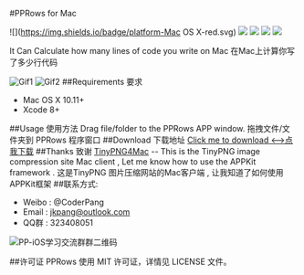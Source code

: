 #PPRows for Mac

![](https://img.shields.io/badge/platform-Mac OS X-red.svg) ![](https://img.shields.io/badge/language-Objective--C-orange.svg)  ![](https://img.shields.io/badge/version-1.1.0-blue.svg) ![](https://img.shields.io/badge/license-MIT%20License-brightgreen.svg)  [![](https://img.shields.io/badge/weibo-%40CoderPang-yellow.svg)](http://weibo.com/5743737098/profile?rightmod=1&wvr=6&mod=personinfo&is_all=1)

It Can Calculate how many lines of code you write on Mac 
在Mac上计算你写了多少行代码

![Gif1](https://github.com/jkpang/PPRows/blob/master/source/Gif1.gif)
![Gif2](https://github.com/jkpang/PPRows/blob/master/source/Gif2.gif)
##Requirements 要求
* Mac OS X 10.11+
* Xcode 8+

##Usage 使用方法
Drag file/folder to the PPRows APP window.
拖拽文件/文件夹到 PPRows 程序窗口
##Download 下载地址
[Click me to download <-->点我下载](https://github.com/jkpang/PPRows/releases)
##Thanks 致谢
[TinyPNG4Mac](https://github.com/kyleduo/TinyPNG4Mac) -- This is the TinyPNG image compression site Mac client , Let me know how to use the APPKit framework . 这是TinyPNG 图片压缩网站的Mac客户端 , 让我知道了如何使用APPKit框架
##联系方式:
* Weibo : @CoderPang
* Email : jkpang@outlook.com
* QQ群 : 323408051

![PP-iOS学习交流群群二维码](https://github.com/jkpang/PPCounter/blob/master/PP-iOS%E5%AD%A6%E4%B9%A0%E4%BA%A4%E6%B5%81%E7%BE%A4%E7%BE%A4%E4%BA%8C%E7%BB%B4%E7%A0%81.png)

##许可证
PPRows 使用 MIT 许可证，详情见 LICENSE 文件。

